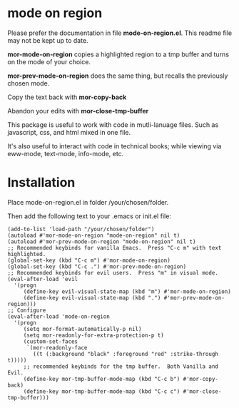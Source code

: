 # mode on region

Please prefer the documentation in file **mode-on-region.el**.
This readme file may not be kept up to date.

**mor-mode-on-region** copies a highlighted region to a tmp buffer and
turns on the mode of your choice.

**mor-prev-mode-on-region** does the same thing, but recalls the previously
chosen mode.

Copy the text back with **mor-copy-back**

Abandon your edits with **mor-close-tmp-buffer**


This package is useful to work with code in mutli-lanuage files.  Such as
javascript, css, and html mixed in one file.

It's also useful to interact with code in technical books; while viewing via
eww-mode, text-mode, info-mode, etc.


# Installation

Place mode-on-region.el in folder /your/chosen/folder.

Then add the following text to your .emacs or init.el file:

    (add-to-list 'load-path "/your/chosen/folder")
    (autoload #'mor-mode-on-region "mode-on-region" nil t)
    (autoload #'mor-prev-mode-on-region "mode-on-region" nil t)
    ;; Recommended keybinds for vanilla Emacs.  Press "C-c m" with text highlighted.
    (global-set-key (kbd "C-c m") #'mor-mode-on-region)
    (global-set-key (kbd "C-c .") #'mor-prev-mode-on-region)
    ;; Recommended keybinds for evil users.  Press "m" in visual mode.
    (eval-after-load 'evil
      '(progn
         (define-key evil-visual-state-map (kbd "m") #'mor-mode-on-region)
         (define-key evil-visual-state-map (kbd ".") #'mor-prev-mode-on-region)))
    ;; Configure
    (eval-after-load 'mode-on-region
      '(progn
         (setq mor-format-automatically-p nil)
         (setq mor-readonly-for-extra-protection-p t)
         (custom-set-faces
          `(mor-readonly-face
            ((t (:background "black" :foreground "red" :strike-through t)))))
         ;; recommended keybinds for the tmp buffer.  Both Vanilla and Evil.
         (define-key mor-tmp-buffer-mode-map (kbd "C-c b") #'mor-copy-back)
         (define-key mor-tmp-buffer-mode-map (kbd "C-c c") #'mor-close-tmp-buffer)))
